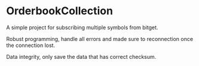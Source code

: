 # OrderbookCollection

A simple project for subscribing multiple symbols from bitget.

Robust programming, handle all errors and made sure to reconnection once the connection lost.

Data integrity, only save the data that has correct checksum.